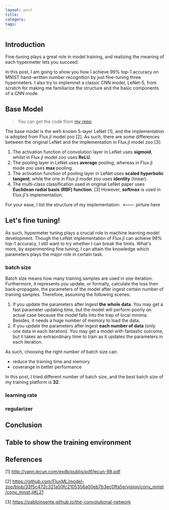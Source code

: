 ```yaml
---
layout: post
title:
category:
tags:
---
```


## Introduction
Fine-tuning plays a great role in model training, and realizing
the meaning of each hypermeter lets you succeed.

In this post, I am going to show you how I achieve 99% top-1
accuracy on MNIST hand-written number recognition by just 
fine-tuning three hypermeters. I also try
to implemnet a classic CNN model, LeNet-5, from scratch for
making me familiarize the structure and the basic
components of a CNN mode.

## Base Model
> You can get the code from [my repo](https://github.com/Cuda-Chen/flux-lenet).
>

The base model is the well-known 5-layer LeNet [1], and the
implementation is adopted from Flux.jl model zoo [2]. As such, 
there are some differences between the original LeNet and 
the implementation in Flux.jl model zoo [3]:
1. The activation function of convolution layer in LeNet uses
**sigmoid**, whilst in Flux.jl model zoo uses **ReLU**.
2. The pooling layer in LeNet uses **average** pooling, whereas
in Flux.jl mode zoo uses **max** pooling.
3. The activation function of pooling layer in LeNet uses
**scaled hyperbolic tangent**, while the one in Flux.jl model zoo uses
**identity** (linear).
4. The multi-class classification used in original LeNet paper
uses **Euclidean radial basis (RBF) function**. [3] However, 
**softmax** is used in Flux.jl's implementation.

For your ease, I list the structure of my implementation:
![]() <--- pirture here

## Let's fine tuning!
As such, hypermeter tuning plays a crucial role in machine learning
model development. Though the LeNet implementation of Flux.jl can achieve
98% top-1 accuracy, I still want to try whether I can break the limits.
What's more, by experimenting fine tuning, I can attain the knowledge
which parameters plays the major role in certain task.

### batch size
Batch size means how many training samples are used in one iteration.
Furthermore, it represents you update, or formally, calculate the loss then
back-propagate, the parameters of the model after ingest certain number
of training samples. Therefore, assuming the following scenes:
1. If you update the parameters after ingest **the whole data**. You may
get a fast parameter updating time, but the model will perform poorly
on actual case because the model falls into the trap of local minima.
Besides, it needs a huge number of memory to load the data.
2. If you update the parameters after ingest **each number of data** (only
one data in each iteration). You may get a model with fantastic outcome, 
but it takes an extraordinary time to train as it updates the parameters 
in each iteration.

As such, choosing the right number of batch size can:
- reduce the training time and memory
- coverange in better performance

In this post, I tried different number of batch size, and the best batch
size of my training platform is **32**.  
 
### learning rate
### regularizer

## Conclusion

## Table to show the training environment 

## References
[1] http://yann.lecun.com/exdb/publis/pdf/lecun-98.pdf

[2] https://github.com/FluxML/model-zoo/blob/33f5c472c321a50fc2105358a00eb7b3ec0ffa5e/vision/conv_mnist/conv_mnist.jl#L21

[3] https://pabloinsente.github.io/the-convolutional-network

